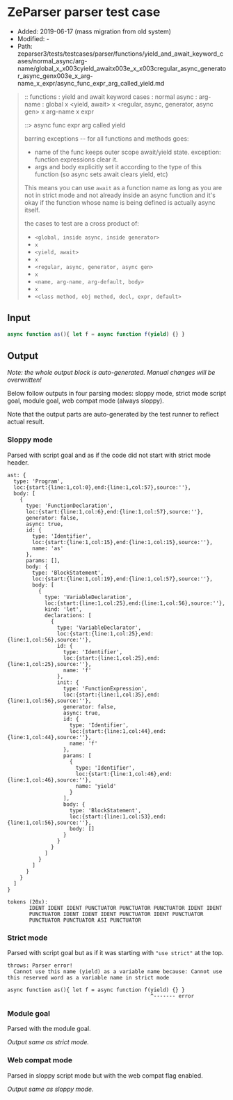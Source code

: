 # ZeParser parser test case

- Added: 2019-06-17 (mass migration from old system)
- Modified: -
- Path: zeparser3/tests/testcases/parser/functions/yield_and_await_keyword_cases/normal_async/arg-name/global_x_x003cyield_awaitx003e_x_x003cregular_async_generator_async_genx003e_x_arg-name_x_expr/async_func_expr_arg_called_yield.md

> :: functions : yield and await keyword cases : normal async : arg-name : global x <yield, await> x <regular, async, generator, async gen> x arg-name x expr
>
> ::> async func expr arg called yield
>
> barring exceptions -- for all functions and methods goes:
>
> - name of the func keeps outer scope await/yield state. exception: function expressions clear it.
> - args and body explicitly set it according to the type of this function (so async sets await clears yield, etc)
>
> This means you can use `await` as a function name as long as you are not in strict mode and not already inside an async function and it's okay if the function whose name is being defined is actually async itself.
>
> the cases to test are a cross product of:
>
> - `<global, inside async, inside generator>` 
> - `x` 
> - `<yield, await>`
> - `x` 
> - `<regular, async, generator, async gen>`
> - `x` 
> - `<name, arg-name, arg-default, body>`
> - `x`
> - `<class method, obj method, decl, expr, default>`

## Input

`````js
async function as(){ let f = async function f(yield) {} }
`````

## Output

_Note: the whole output block is auto-generated. Manual changes will be overwritten!_

Below follow outputs in four parsing modes: sloppy mode, strict mode script goal, module goal, web compat mode (always sloppy).

Note that the output parts are auto-generated by the test runner to reflect actual result.

### Sloppy mode

Parsed with script goal and as if the code did not start with strict mode header.

`````
ast: {
  type: 'Program',
  loc:{start:{line:1,col:0},end:{line:1,col:57},source:''},
  body: [
    {
      type: 'FunctionDeclaration',
      loc:{start:{line:1,col:6},end:{line:1,col:57},source:''},
      generator: false,
      async: true,
      id: {
        type: 'Identifier',
        loc:{start:{line:1,col:15},end:{line:1,col:15},source:''},
        name: 'as'
      },
      params: [],
      body: {
        type: 'BlockStatement',
        loc:{start:{line:1,col:19},end:{line:1,col:57},source:''},
        body: [
          {
            type: 'VariableDeclaration',
            loc:{start:{line:1,col:25},end:{line:1,col:56},source:''},
            kind: 'let',
            declarations: [
              {
                type: 'VariableDeclarator',
                loc:{start:{line:1,col:25},end:{line:1,col:56},source:''},
                id: {
                  type: 'Identifier',
                  loc:{start:{line:1,col:25},end:{line:1,col:25},source:''},
                  name: 'f'
                },
                init: {
                  type: 'FunctionExpression',
                  loc:{start:{line:1,col:35},end:{line:1,col:56},source:''},
                  generator: false,
                  async: true,
                  id: {
                    type: 'Identifier',
                    loc:{start:{line:1,col:44},end:{line:1,col:44},source:''},
                    name: 'f'
                  },
                  params: [
                    {
                      type: 'Identifier',
                      loc:{start:{line:1,col:46},end:{line:1,col:46},source:''},
                      name: 'yield'
                    }
                  ],
                  body: {
                    type: 'BlockStatement',
                    loc:{start:{line:1,col:53},end:{line:1,col:56},source:''},
                    body: []
                  }
                }
              }
            ]
          }
        ]
      }
    }
  ]
}

tokens (20x):
       IDENT IDENT IDENT PUNCTUATOR PUNCTUATOR PUNCTUATOR IDENT IDENT
       PUNCTUATOR IDENT IDENT IDENT PUNCTUATOR IDENT PUNCTUATOR
       PUNCTUATOR PUNCTUATOR ASI PUNCTUATOR
`````

### Strict mode

Parsed with script goal but as if it was starting with `"use strict"` at the top.

`````
throws: Parser error!
  Cannot use this name (yield) as a variable name because: Cannot use this reserved word as a variable name in strict mode

async function as(){ let f = async function f(yield) {} }
                                              ^------- error
`````


### Module goal

Parsed with the module goal.

_Output same as strict mode._

### Web compat mode

Parsed in sloppy script mode but with the web compat flag enabled.

_Output same as sloppy mode._
